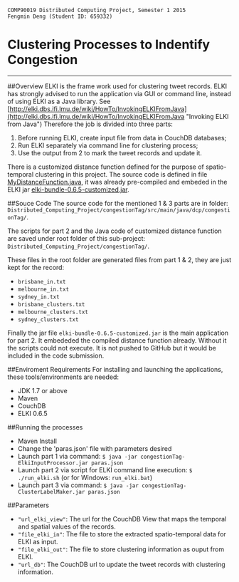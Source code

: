 	COMP90019 Distributed Computing Project, Semester 1 2015
	Fengmin Deng (Student ID: 659332)


# Clustering Processes to Indentify Congestion
----------

##Overview
ELKI is the frame work used for clustering tweet records. ELKI has strongly advised to run the application via GUI or command line, instead of using ELKI as a Java library. See [http://elki.dbs.ifi.lmu.de/wiki/HowTo/InvokingELKIFromJava](http://elki.dbs.ifi.lmu.de/wiki/HowTo/InvokingELKIFromJava "Invoking ELKI from Java") Therefore the job is divided into three parts:

1. Before running ELKI, create input file from data in CouchDB databases;
2. Run ELKI separately via command line for clustering process;
3. Use the output from 2 to mark the tweet records and update it.

There is a customized distance function defined for the purpose of spatio-temporal clustering in this project. The source code is defined in file [MyDistanceFunction.java](MyDistanceFunction.java), it was already pre-compiled and embeded in the ELKI jar [elki-bundle-0.6.5-customized.jar](elki-bundle-0.6.5-customized.jar).

##Souce Code
The source code for the mentioned 1 & 3 parts are in folder: `Distributed_Computing_Project/congestionTag/src/main/java/dcp/congestionTag/`.

The scripts for part 2 and the Java code of customized distance function are saved under root folder of this sub-project: `Distributed_Computing_Project/congestionTag/`. 

These files in the root folder are generated files from part 1 & 2, they are just kept for the record:

- `brisbane_in.txt`
- `melbourne_in.txt`
- `sydney_in.txt`
- `brisbane_clusters.txt`
- `melbourne_clusters.txt`
- `sydney_clusters.txt`

Finally the jar file `elki-bundle-0.6.5-customized.jar` is the main application for part 2. It embededed the compiled distance function already. Without it the scripts could not execute. It is not pushed to GitHub but it would be included in the code submission.

##Enviroment Requirements
For installing and launching the applications, these tools/environments are needed:

- JDK 1.7 or above
- Maven
- CouchDB 
- ELKI 0.6.5

##Running the processes
- Maven Install
- Change the 'paras.json' file with parameters desired
- Launch part 1 via command: `$ java -jar congestionTag-ElkiInputProcessor.jar paras.json`
- Launch part 2 via script for ELKI command line execution: `$ ./run_elki.sh` (or for Windows: `run_elki.bat`)
- Launch part 3 via command: `$ java -jar congestionTag-ClusterLabelMaker.jar paras.json`

##Parameters 
- `"url_elki_view"`: The url for the CouchDB View that maps the temporal and spatial values of the records.
- `"file_elki_in"`: The file to store the extracted spatio-temporal data for ELKI as input.
- `"file_elki_out"`: The file to store clustering information as ouput from ELKI.
- `"url_db"`: The CouchDB url to update the tweet records with clustering information.
